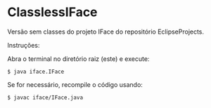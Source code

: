 # ClasslessIFace
Versão sem classes do projeto IFace do repositório EclipseProjects.

Instruções:

Abra o terminal no diretório raiz (este) e execute:

`$ java iface.IFace`

Se for necessário, recompile o código usando:

`$ javac iface/IFace.java`
